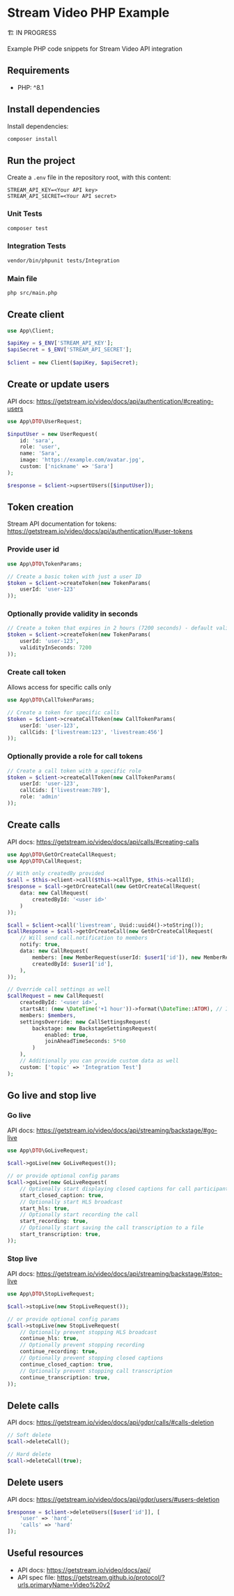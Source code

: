 # Stream Video PHP Example

🏗️ IN PROGRESS

Example PHP code snippets for Stream Video API integration

## Requirements

- PHP: ^8.1

## Install dependencies

Install dependencies:
```bash
composer install
```

## Run the project

Create a `.env` file in the repository root, with this content:

```
STREAM_API_KEY=<Your API key>
STREAM_API_SECRET=<Your API secret>
```

### Unit Tests

```bash
composer test
```

### Integration Tests

```bash
vendor/bin/phpunit tests/Integration
```

### Main file

```bash
php src/main.php
```

## Create client

```php
use App\Client;

$apiKey = $_ENV['STREAM_API_KEY'];
$apiSecret = $_ENV['STREAM_API_SECRET'];
    
$client = new Client($apiKey, $apiSecret);
```

## Create or update users

API docs: https://getstream.io/video/docs/api/authentication/#creating-users

```php
use App\DTO\UserRequest;

$inputUser = new UserRequest(
    id: 'sara',
    role: 'user',
    name: 'Sara',
    image: 'https://example.com/avatar.jpg',
    custom: ['nickname' => 'Sara']
);

$response = $client->upsertUsers([$inputUser]);
```

## Token creation

Stream API documentation for tokens: https://getstream.io/video/docs/api/authentication/#user-tokens

### Provide user id

```php
use App\DTO\TokenParams;

// Create a basic token with just a user ID
$token = $client->createToken(new TokenParams(
    userId: 'user-123'
));
```

### Optionally provide validity in seconds

```php
// Create a token that expires in 2 hours (7200 seconds) - default validity is 1 hour
$token = $client->createToken(new TokenParams(
    userId: 'user-123',
    validityInSeconds: 7200
));
```

### Create call token

Allows access for specific calls only

```php
use App\DTO\CallTokenParams;

// Create a token for specific calls
$token = $client->createCallToken(new CallTokenParams(
    userId: 'user-123',
    callCids: ['livestream:123', 'livestream:456']
));
```

### Optionally provide a role for call tokens

```php
// Create a call token with a specific role
$token = $client->createCallToken(new CallTokenParams(
    userId: 'user-123',
    callCids: ['livestream:789'],
    role: 'admin'
));
```

## Create calls

API docs: https://getstream.io/video/docs/api/calls/#creating-calls

```php
use App\DTO\GetOrCreateCallRequest;
use App\DTO\CallRequest;

// With only createdBy provided
$call = $this->client->call($this->callType, $this->callId);
$response = $call->getOrCreateCall(new GetOrCreateCallRequest(
    data: new CallRequest(
        createdById: '<user id>'
    )
));

$call = $client->call('livestream', Uuid::uuid4()->toString());
$callResponse = $call->getOrCreateCall(new GetOrCreateCallRequest(
    // Will send call.notification to members
    notify: true,
    data: new CallRequest(
        members: [new MemberRequest(userId: $user1['id']), new MemberRequest(userId: $user2['id'])],
        createdById: $user1['id'],
    ),
));

// Override call settings as well
$callRequest = new CallRequest(
    createdById: '<user id>',
    startsAt: (new \DateTime('+1 hour'))->format(\DateTime::ATOM), // ISO 8601 date string
    members: $members,
    settingsOverride: new CallSettingsRequest(
        backstage: new BackstageSettingsRequest(
            enabled: true,
            joinAheadTimeSeconds: 5*60
        )
    ),
    // Additionally you can provide custom data as well
    custom: ['topic' => 'Integration Test']
);
```

## Go live and stop live

### Go live

API docs: https://getstream.io/video/docs/api/streaming/backstage/#go-live 

```php
use App\DTO\GoLiveRequest;

$call->goLive(new GoLiveRequest());

// or provide optional config params
$call->goLive(new GoLiveRequest(
    // Optionally start displaying closed captions for call participants
    start_closed_caption: true,
    // Optionally start HLS broadcast
    start_hls: true,
    // Optionally start recording the call
    start_recording: true,
    // Optionally start saving the call transcription to a file
    start_transcription: true,
));
```

### Stop live

API docs: https://getstream.io/video/docs/api/streaming/backstage/#stop-live

```php
use App\DTO\StopLiveRequest;

$call->stopLive(new StopLiveRequest());

// or provide optional config params
$call->stopLive(new StopLiveRequest(
    // Optionally prevent stopping HLS broadcast
    continue_hls: true,
    // Optionally prevent stopping recording
    continue_recording: true,
    // Optionally prevent stopping closed captions
    continue_closed_caption: true,
    // Optionally prevent stopping call transcription
    continue_transcription: true,
));
```

## Delete calls

API docs: https://getstream.io/video/docs/api/gdpr/calls/#calls-deletion

```php
// Soft delete
$call->deleteCall();

// Hard delete
$call->deleteCall(true);
```

## Delete users

API docs: https://getstream.io/video/docs/api/gdpr/users/#users-deletion

```php
$response = $client->deleteUsers([$user['id']], [
    'user' => 'hard',
    'calls' => 'hard'
]);
```

## Useful resources

- API docs: https://getstream.io/video/docs/api/
- API spec file: https://getstream.github.io/protocol/?urls.primaryName=Video%20v2